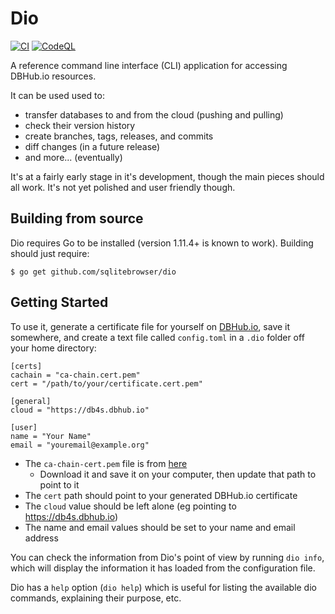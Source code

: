 # Dio
[![CI](https://github.com/alexDtorres/dio/actions/workflows/main.yml/badge.svg)](https://github.com/alexDtorres/dio/actions/workflows/main.yml)
[![CodeQL](https://github.com/alexDtorres/dio/actions/workflows/codeql-analysis.yml/badge.svg)](https://github.com/alexDtorres/dio/actions/workflows/codeql-analysis.yml)

A reference command line interface (CLI) application for accessing DBHub.io resources.

It can be used used to:

* transfer databases to and from the cloud (pushing and pulling)
* check their version history
* create branches, tags, releases, and commits
* diff changes (in a future release)
* and more... (eventually)

It's at a fairly early stage in it's development, though the main pieces should
all work.  It's not yet polished and user friendly though.

## Building from source

Dio requires Go to be installed (version 1.11.4+ is known to work).  Building should
just require:

```
$ go get github.com/sqlitebrowser/dio
```

## Getting Started

To use it, generate a certificate file for yourself on [DBHub.io](https://dbhub.io),
save it somewhere, and create a text file called `config.toml` in a `.dio` folder
off your home directory:

```
[certs]
cachain = "ca-chain.cert.pem"
cert = "/path/to/your/certificate.cert.pem"

[general]
cloud = "https://db4s.dbhub.io"

[user]
name = "Your Name"
email = "youremail@example.org"
```

* The `ca-chain-cert.pem` file is from [here](https://github.com/sqlitebrowser/dio/blob/master/cert/ca-chain.cert.pem)
  * Download it and save it on your computer, then update that path to point to it
* The `cert` path should point to your generated DBHub.io certificate
* The `cloud` value should be left alone (eg pointing to https://db4s.dbhub.io)
* The name and email values should be set to your name and email address

You can check the information from Dio's point of view by running `dio info`, which
will display the information it has loaded from the configuration file.

Dio has a `help` option (`dio help`) which is useful for listing the available dio
commands, explaining their purpose, etc.
